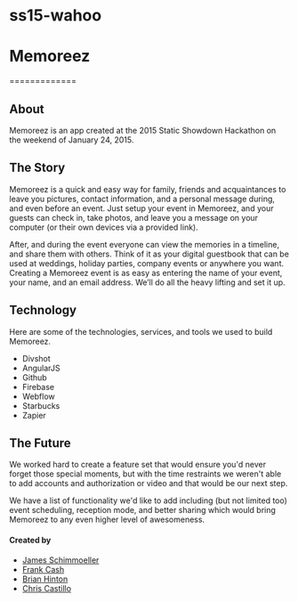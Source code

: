 # ss15-wahoo

# Memoreez

=============
## About
Memoreez is an app created at the 2015 Static Showdown Hackathon on the weekend of January 24, 2015.

## The Story
Memoreez is a quick and easy way for family, friends and acquaintances to leave you pictures, contact information, and a personal message during, and even before an event. Just setup your event in Memoreez, and your guests can check in, take photos, and leave you a message on your computer (or their own devices via a provided link).  

After, and during the event everyone can view the memories in a timeline, and share them with others. Think of it as your digital guestbook that can be used at weddings, holiday parties, company events or anywhere you want. Creating a Memoreez event is as easy as entering the name of your event, your name, and an email address. We’ll do all the heavy lifting and set it up.  


## Technology

Here are some of the technologies, services, and tools we used to build Memoreez.

*   Divshot
*   AngularJS
*	Github
*   Firebase
*	Webflow
*	Starbucks
*	Zapier


## The Future
We worked hard to create a feature set that would ensure you'd never forget those special moments, but with the time restraints we weren't able to add accounts and authorization or video and that would be our next step.  

We have a list of functionality we'd like to add including (but not limited too) event scheduling, reception mode, and better sharing which would bring Memoreez to any even higher level of awesomeness.

#### Created by
*	[James Schimmoeller](https://twitter.com/godsaxle)
*	[Frank Cash](https://github.com/frankcash)
*	[Brian Hinton](https://twitter.com/briannhinton)
*	[Chris Castillo](https://twitter.com/_senorcastillo)
